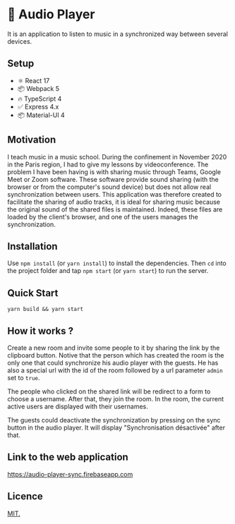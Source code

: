 # 🎵 Audio Player

It is an application to listen to music in a synchronized way between several devices.

## Setup

- ⚛ React 17
- 📦 Webpack 5
- 🔥 TypeScript 4
- ✅ Express 4.x
- 📦 Material-UI 4

## Motivation

I teach music in a music school. During the confinement in November 2020 in the Paris region, I had to give my lessons by videoconference. The problem I have been having is with sharing music through Teams, Google Meet or Zoom software. These software provide sound sharing (with the browser or from the computer's sound device) but does not allow real synchronization between users. This application was therefore created to facilitate the sharing of audio tracks, it is ideal for sharing music because the original sound of the shared files is maintained. Indeed, these files are loaded by the client's browser, and one of the users manages the synchronization.

## Installation

Use `npm install` (or `yarn install`) to install the dependencies. Then `cd` into the project folder and tap `npm start` (or `yarn start`) to run the server.

## Quick Start

```console
yarn build && yarn start
```

## How it works ?

Create a new room and invite some people to it by sharing the link by the clipboard button. Notive that the person which has created the room is the only one that could synchronize his audio player with the guests. He has also a special url with the id of the room followed by a url parameter `admin` set to `true`.

The people who clicked on the shared link will be redirect to a form to choose a username. After that, they join the room. In the room, the current active users are displayed with their usernames.

The guests could deactivate the synchronization by pressing on the sync button in the audio player. It will display "Synchronisation désactivée" after that.

## Link to the web application

https://audio-player-sync.firebaseapp.com

## Licence

[MIT.](https://github.com/mxjoly/audio-player-firebase/blob/master/LICENSE)
